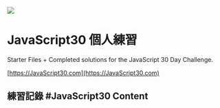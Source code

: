 ![](https://javascript30.com/images/JS3-social-share.png)

# JavaScript30 個人練習

Starter Files + Completed solutions for the JavaScript 30 Day Challenge.

 [https://JavaScript30.com](https://JavaScript30.com)

## 練習記錄 #JavaScript30 Content



